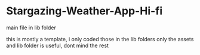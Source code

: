 # Stargazing-Weather-App-Hi-fi


main file in lib folder

this is mostly a template, i only coded those in the lib folders
only the assets and lib folder is useful, dont mind the rest
